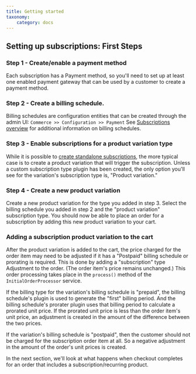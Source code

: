 ```yaml
---
title: Getting started
taxonomy:
    category: docs
---
```


## Setting up subscriptions: First Steps
### Step 1 - Create/enable a payment method
Each subscription has a Payment method, so you'll need to set up at least one enabled payment gateway that can be used by a customer to create a payment method.

### Step 2 - Create a billing schedule.
Billing schedules are configuration entities that can be created through the admin UI: `Commerce >> Configuration >> Payment`
See [Subscriptions overview](../01.subscriptions-overview/docs.md) for additional information on billing schedules.

### Step 3 - Enable subscriptions for a product variation type
While it is possible to [create standalone subscriptions](../05.create-standalone-subscriptions/docs.md), the more typical case is to create a product variation that will trigger the subscription. Unless a custom subscription type plugin has been created, the only option you'll see for the variation's subscription type is, "Product variation."

### Step 4 - Create a new product variation
Create a new product variation for the type you added in step 3. Select the billing schedule you added in step 2 and the "product variation" subscription type. You should now be able to place an order for a subscription by adding this new product variation to your cart.


### Adding a subscription product variation to the cart
After the product variation is added to the cart, the price charged for the order item may need to be adjusted if it has a "Postpaid" billing schedule or prorating is required. This is done by adding a "subscription" type Adjustment to the order. (The order item's price remains unchanged.) This order processing takes place in the `process()` method of the `InitialOrderProcessor` service.

If the billing type for the variation's billing schedule is "prepaid", the billing schedule's plugin is used to generate the "first" billing period. And the billing schedule's prorater plugin uses that billing period to calculate a prorated unit price. If the prorated unit price is less than the order item's unit price, an adjustment is created in the amount of the difference between the two prices.

If the variation's billing schedule is "postpaid", then the customer should not be charged for the subscription order item at all. So a negative adjustment in the amount of the order's unit prices is created.


In the next section, we'll look at what happens when checkout completes for an order that includes a subscription/recurring product.
